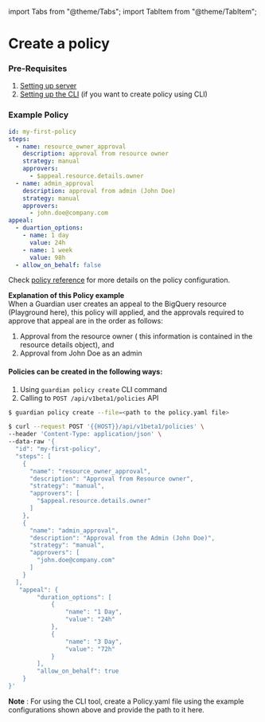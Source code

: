 import Tabs from "@theme/Tabs";
import TabItem from "@theme/TabItem";

# Create a policy

### Pre-Requisites

1. [Setting up server](./configuration.md#starting-the-server)
2. [Setting up the CLI](./configuration.md#client-configuration) (if you want to create policy using CLI)

### Example Policy

```yaml
id: my-first-policy
steps:
  - name: resource_owner_approval
    description: approval from resource owner
    strategy: manual
    approvers:
      - $appeal.resource.details.owner
  - name: admin_approval
    description: approval from admin (John Doe)
    strategy: manual
    approvers:
      - john.doe@company.com
appeal:
  - duartion_options:
    - name: 1 day
      value: 24h
    - name: 1 week
      value: 98h
  - allow_on_behalf: false
```

Check [policy reference](../reference/policy.md) for more details on the policy configuration.<br/>

**Explanation of this Policy example**<br/>
When a Guardian user creates an appeal to the BigQuery resource (Playground here), this policy will applied, and the approvals required to approve that appeal are in the order as follows: <br/>

1. Approval from the resource owner ( this information is contained in the resource details object), and
2. Approval from John Doe as an admin

#### Policies can be created in the following ways:

1. Using `guardian policy create` CLI command
2. Calling to `POST /api/v1beta1/policies` API

<Tabs groupId="api">
  <TabItem value="cli" label="CLI" default>

```bash
$ guardian policy create --file=<path to the policy.yaml file>
```

  </TabItem>
  <TabItem value="http" label="HTTP">

```bash
$ curl --request POST '{{HOST}}/api/v1beta1/policies' \
--header 'Content-Type: application/json' \
--data-raw '{
  "id": "my-first-policy",
  "steps": [
    {
      "name": "resource_owner_approval",
      "description": "Approval from Resource owner",
      "strategy": "manual",
      "approvers": [
        "$appeal.resource.details.owner"
      ]
    },
    {
      "name": "admin_approval",
      "description": "Approval from the Admin (John Doe)",
      "strategy": "manual",
      "approvers": [
        "john.doe@company.com"
      ]
    }
  ],
   "appeal": {
        "duration_options": [
            {
                "name": "1 Day",
                "value": "24h"
            },
            {
                "name": "3 Day",
                "value": "72h"
            }
        ],
        "allow_on_behalf": true
    }
}'
```

  </TabItem>
</Tabs>

**Note** : For using the CLI tool, create a Policy.yaml file using the example configurations shown above and provide the path to it here.
